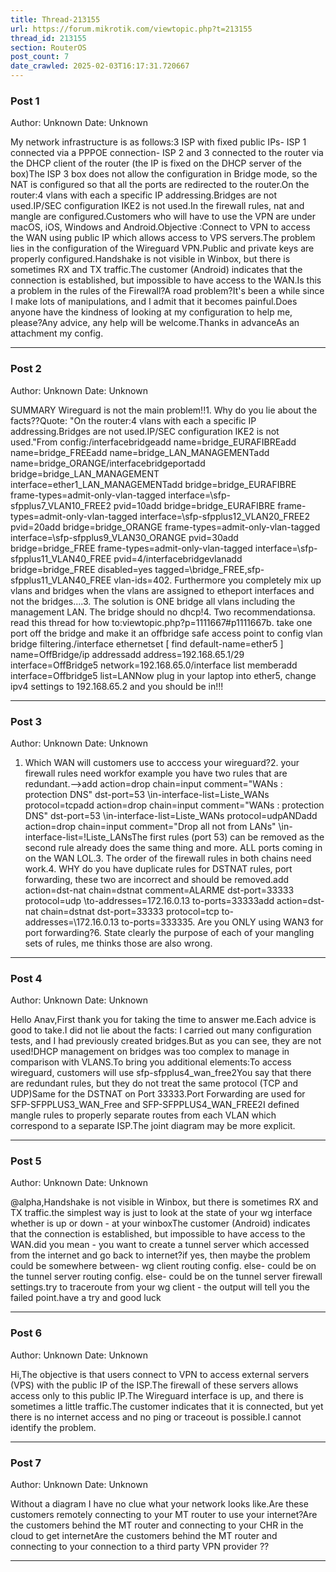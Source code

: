```yaml
---
title: Thread-213155
url: https://forum.mikrotik.com/viewtopic.php?t=213155
thread_id: 213155
section: RouterOS
post_count: 7
date_crawled: 2025-02-03T16:17:31.720667
---
```


### Post 1
Author: Unknown
Date: Unknown

My network infrastructure is as follows:3 ISP with fixed public IPs- ISP 1 connected via a PPPOE connection- ISP 2 and 3 connected to the router via the DHCP client of the router (the IP is fixed on the DHCP server of the box)The ISP 3 box does not allow the configuration in Bridge mode, so the NAT is configured so that all the ports are redirected to the router.On the router:4 vlans with each a specific IP addressing.Bridges are not used.IP/SEC configuration IKE2 is not used.In the firewall rules, nat and mangle are configured.Customers who will have to use the VPN are under macOS, iOS, Windows and Android.Objective :Connect to VPN to access the WAN using public IP which allows access to VPS servers.The problem lies in the configuration of the Wireguard VPN.Public and private keys are properly configured.Handshake is not visible in Winbox, but there is sometimes RX and TX traffic.The customer (Android) indicates that the connection is established, but impossible to have access to the WAN.Is this a problem in the rules of the Firewall?A road problem?It's been a while since I make lots of manipulations, and I admit that it becomes painful.Does anyone have the kindness of looking at my configuration to help me, please?Any advice, any help will be welcome.Thanks in advanceAs an attachment my config.

---
### Post 2
Author: Unknown
Date: Unknown

SUMMARY  Wireguard is not the main problem!!1. Why do you lie about the facts??Quote: "On the router:4 vlans with each a specific IP addressing.Bridges are not used.IP/SEC configuration IKE2 is not used."From config:/interfacebridgeadd name=bridge_EURAFIBREadd name=bridge_FREEadd name=bridge_LAN_MANAGEMENTadd name=bridge_ORANGE/interfacebridgeportadd bridge=bridge_LAN_MANAGEMENT interface=ether1_LAN_MANAGEMENTadd bridge=bridge_EURAFIBRE frame-types=admit-only-vlan-tagged interface=\sfp-sfpplus7_VLAN10_FREE2 pvid=10add bridge=bridge_EURAFIBRE frame-types=admit-only-vlan-tagged interface=\sfp-sfpplus12_VLAN20_FREE2 pvid=20add bridge=bridge_ORANGE frame-types=admit-only-vlan-tagged interface=\sfp-sfpplus9_VLAN30_ORANGE pvid=30add bridge=bridge_FREE frame-types=admit-only-vlan-tagged interface=\sfp-sfpplus11_VLAN40_FREE pvid=4/interfacebridgevlanadd bridge=bridge_FREE disabled=yes tagged=\bridge_FREE,sfp-sfpplus11_VLAN40_FREE vlan-ids=402. Furthermore you completely mix up vlans and bridges when the vlans are assigned to etheport interfaces and not the bridges....3. The solution is ONE bridge all vlans including the management LAN.  The bridge should no dhcp!4.  Two recommendationsa.   read this thread for how to:viewtopic.php?p=1111667#p1111667b.  take one port off the bridge and make it an offbridge safe access point to config vlan bridge filtering./interface ethernetset [ find default-name=ether5 ] name=OffBridge/ip addressadd address=192.168.65.1/29 interface=OffBridge5 network=192.168.65.0/interface list memberadd interface=Offbridge5 list=LANNow plug in your laptop into ether5, change ipv4 settings to 192.168.65.2 and you should be in!!!

---
### Post 3
Author: Unknown
Date: Unknown

1.  Which WAN will customers use to acccess your wireguard?2.  your firewall rules need workfor example you have two rules that  are redundant.-->add action=drop chain=input comment="WANs : protection DNS" dst-port=53 \in-interface-list=Liste_WANs protocol=tcpadd action=drop chain=input comment="WANs : protection DNS" dst-port=53 \in-interface-list=Liste_WANs protocol=udpANDadd action=drop chain=input comment="Drop all not from LANs" \in-interface-list=!Liste_LANsThe first rules (port 53) can be removed as the second rule already does the same thing and more.   ALL ports coming in on the WAN LOL.3. The order of the firewall rules in both chains need work.4. WHY do you have duplicate rules for DSTNAT rules, port forwarding, these two are incorrect and should be removed.add action=dst-nat chain=dstnat comment=ALARME dst-port=33333 protocol=udp \to-addresses=172.16.0.13 to-ports=33333add action=dst-nat chain=dstnat dst-port=33333 protocol=tcp to-addresses=\172.16.0.13 to-ports=333335.  Are you ONLY using WAN3 for port forwarding?6. State clearly the purpose of each of your mangling sets of rules, me thinks those are also wrong.

---
### Post 4
Author: Unknown
Date: Unknown

Hello Anav,First thank you for taking the time to answer me.Each advice is good to take.I did not lie about the facts: I carried out many configuration tests, and I had previously created bridges.But as you can see, they are not used!DHCP management on bridges was too complex to manage in comparison with VLANS.To bring you additional elements:To access wireguard, customers will use sfp-sfpplus4_wan_free2You say that there are redundant rules, but they do not treat the same protocol (TCP and UDP)Same for the DSTNAT on Port 33333.Port Forwarding are used for SFP-SFPPLUS3_WAN_Free and SFP-SFPPLUS4_WAN_FREE2I defined mangle rules to properly separate routes from each VLAN which correspond to a separate ISP.The joint diagram may be more explicit.

---
### Post 5
Author: Unknown
Date: Unknown

@alpha,Handshake is not visible in Winbox, but there is sometimes RX and TX traffic.the simplest way is just to look at the state of your wg interface whether is up or down - at your winboxThe customer (Android) indicates that the connection is established, but impossible to have access to the WAN.did you mean - you want to create a tunnel server which accessed from the internet and go back to internet?if yes, then maybe the problem could be somewhere between- wg client routing config. else- could be on the tunnel server routing config. else- could be on the tunnel server firewall settings.try to traceroute from your wg client - the output will tell you the failed point.have a try and good luck

---
### Post 6
Author: Unknown
Date: Unknown

Hi,The objective is that users connect to VPN to access external servers (VPS) with the public IP of the ISP.The firewall of these servers allows access only to this public IP.The Wireguard interface is up, and there is sometimes a little traffic.The customer indicates that it is connected, but yet there is no internet access and no ping or traceout is possible.I cannot identify the problem.

---
### Post 7
Author: Unknown
Date: Unknown

Without a diagram I have no clue what your network looks like.Are these customers remotely connecting to your MT router to use your internet?Are the customers behind the MT router and connecting to your CHR in the cloud to get internetAre the customers behind the MT router and connecting to your connection to a third party  VPN provider ??

---
